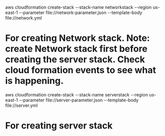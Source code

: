 aws cloudformation create-stack --stack-name networkstack --region us-east-1 --parameter file://network-parameter.json --template-body file://network.yml
# For creating Network stack. Note: create Network stack first before creating the server stack. Check cloud formation events to see what is happening.

aws cloudformation create-stack --stack-name serverstack --region us-east-1 --parameter file://server-parameter.json --template-body file://server.yml
# For creating server stack
